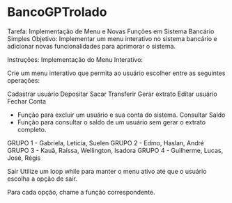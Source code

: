 # BancoGPTrolado
Tarefa: Implementação de Menu e Novas Funções em Sistema Bancário Simples
Objetivo:
Implementar um menu interativo no sistema bancário e adicionar novas funcionalidades para aprimorar o sistema.

Instruções:
Implementação do Menu Interativo:

Crie um menu interativo que permita ao usuário escolher entre as seguintes operações:

Cadastrar usuário 
Depositar 
Sacar 
Transferir 
Gerar extrato 
Editar usuário 
Fechar Conta 
- Função para excluir um usuário e sua conta do sistema.
Consultar Saldo
- Função para consultar o saldo de um usuário sem gerar o extrato completo.

GRUPO 1 - Gabriela, Leticia, Suelen
GRUPO 2 - Edmo, Haslan, André
GRUPO 3 - Kauã, Raíssa, Wellington, Isadora
GRUPO 4 - Guilherme, Lucas, José, Régis


Sair
Utilize um loop while para manter o menu ativo até que o usuário escolha a opção de sair.

Para cada opção, chame a função correspondente.
